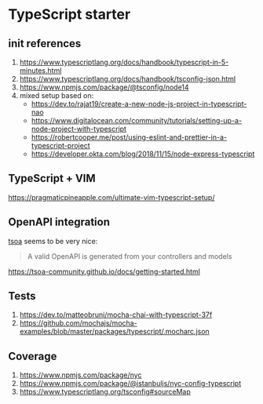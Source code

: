 # TypeScript starter

## init references

1. https://www.typescriptlang.org/docs/handbook/typescript-in-5-minutes.html
2. https://www.typescriptlang.org/docs/handbook/tsconfig-json.html
3. https://www.npmjs.com/package/@tsconfig/node14
4. mixed setup based on:
   * https://dev.to/rajat19/create-a-new-node-js-project-in-typescript-nao
   * https://www.digitalocean.com/community/tutorials/setting-up-a-node-project-with-typescript
   * https://robertcooper.me/post/using-eslint-and-prettier-in-a-typescript-project
   * https://developer.okta.com/blog/2018/11/15/node-express-typescript

## TypeScript + VIM
https://pragmaticpineapple.com/ultimate-vim-typescript-setup/

## OpenAPI integration
[tsoa](https://www.npmjs.com/package/tsoa) seems to be very nice:
> A valid OpenAPI is generated from your controllers and models

https://tsoa-community.github.io/docs/getting-started.html

## Tests
1. https://dev.to/matteobruni/mocha-chai-with-typescript-37f
2. https://github.com/mochajs/mocha-examples/blob/master/packages/typescript/.mocharc.json

## Coverage
1. https://www.npmjs.com/package/nyc
2. https://www.npmjs.com/package/@istanbuljs/nyc-config-typescript
3. https://www.typescriptlang.org/tsconfig#sourceMap
